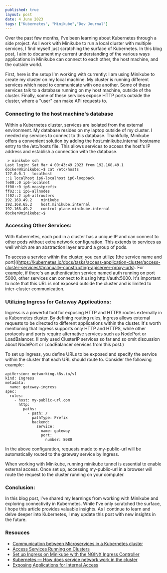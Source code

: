 ```yaml
---
published: true
layout: post
date: 4 June 2023
tags: ["Kubernetes", "Minikube","Dev Journal"]
---
```

Over the past few months, I've been learning about Kubernetes through a side project. As I work with Minikube to run a local cluster with multiple services, I find myself just scratching the surface of Kubernetes. In this blog post, I aim to document my current understanding of the various ways applications in Minikube can connect to each other, the host machine, and the outside world.

First, here is the setup I'm working with currently: I am using Minikube to create my cluster on my local machine. My cluster is running different services which need to communicate with one another. Some of these services talk to a database running on my host machine, outside of the cluster. Finally, some of these services expose HTTP ports outside the cluster, where a "user" can make API requests to. 

### Connecting to the host machine's database
Within a Kubernetes cluster, services are isolated from the external environment. My database resides on my laptop outside of my cluster. I needed my services to connect to this database. Thankfully, Minikube offers a convenient solution by adding the host.minikube.internal hostname entry to the /etc/hosts file. This allows services to access the host's IP address and establish a connection with the database.

```
 > minikube ssh
Last login: Sat Mar 4 00:43:49 2023 from 192.168.49.1
docker@minikube:~$ cat /etc/hosts
127.0.0.1	localhost
::1	localhost ip6-localhost ip6-loopback
fe00::0	ip6-localnet
ff00::0	ip6-mcastprefix
ff02::1	ip6-allnodes
ff02::2	ip6-allrouters
192.168.49.2	minikube
192.168.65.2	host.minikube.internal
192.168.49.2	control-plane.minikube.internal
docker@minikube:~$
```

### Accessing Other Services:
With Kubernetes, each pod in a cluster has a unique IP and can connect to other pods without extra network configuration. This extends to services as well which are an abstraction layer around a group of pods.

To access a service within the cluster, you can utilize [the service name and port]((https://kubernetes.io/docs/tasks/access-application-cluster/access-cluster-services/#manually-constructing-apiserver-proxy-urls). For example, if there's an authentication service named auth running on port 5000, other services can connect to it using http://auth:5000. It's important to note that this URL is not exposed outside the cluster and is limited to inter-cluster communication.

### Utilizing Ingress for Gateway Applications:
Ingress is a powerful tool for exposing HTTP and HTTPS routes externally in a Kubernetes cluster. By defining routing rules, Ingress allows external requests to be directed to different applications within the cluster. It's worth mentioning that Ingress supports only HTTP and HTTPS, while other protocols and ports require alternative services such as NodePort or LoadBalancer. (I only used ClusterIP services so far and so omit discussion about NodePort or LoadBalancer services from this post.)

To set up Ingress, you define URLs to be exposed and specify the service within the cluster that each URL should route to. Consider the following example:

```
apiVersion: networking.k8s.io/v1
kind: Ingress
metadata:
  name: gateway-ingress
spec:
  rules:
    - host: my-public-url.com
      http:
        paths:
          - path: /
            pathType: Prefix
            backend:
              service: 
                name: gateway
                port:
                  number: 8080
```

In the above configuration, requests made to my-public-url will be automatically routed to the gateway service by Ingress.

When working with Minikube, running minikube tunnel is essential to enable external access. Once set up, accessing my-public-url in a browser will route the request to the cluster running on your computer.

### Conclusion:
In this blog post, I've shared my learnings from working with Minikube and exploring connectivity in Kubernetes. While I've only scratched the surface, I hope this article provides valuable insights. As I continue to learn and delve deeper into Kubernetes, I may update this post with new insights in the future.

### Resouces
- [Communication between Microservices in a Kubernetes cluster](https://dev.to/narasimha1997/communication-between-microservices-in-a-kubernetes-cluster-1n41)
- [Access Services Running on Clusters](https://kubernetes.io/docs/tasks/access-application-cluster/access-cluster-services/)
- [Set up Ingress on Minikube with the NGINX Ingress Controller](https://kubernetes.io/docs/tasks/access-application-cluster/ingress-minikube/)
- [Kubernetes — How does service network work in the cluster](https://medium.com/@zhaoyi0113/kubernetes-how-does-service-network-work-in-the-cluster-d235b69ff536)
- [Exposing Applications for Internal Access](https://kubebyexample.com/learning-paths/application-development-kubernetes/lesson-3-networking-kubernetes/exposing)